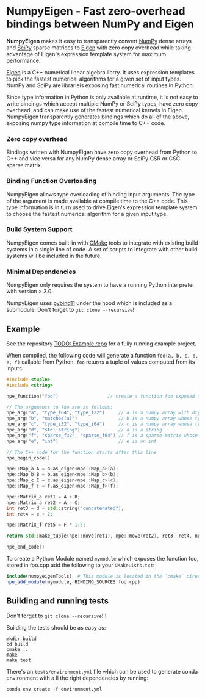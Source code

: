 # NumpyEigen - Fast zero-overhead bindings between NumPy and Eigen

**NumpyEigen** makes it easy to transparently convert [NumPy](http://www.numpy.org/) 
dense arrays and [SciPy](https://docs.scipy.org/doc/scipy/reference/sparse.html) sparse 
matrices to [Eigen](https://www.google.com/search?client=ubuntu&channel=fs&q=eigen&ie=utf-8&oe=utf-8) 
with zero copy overhead while taking advantage of Eigen's expression template system for maximum performance.

[Eigen](https://www.google.com/search?client=ubuntu&channel=fs&q=eigen&ie=utf-8&oe=utf-8) is a C++ numerical 
linear algebra librry. It uses expression templates to pick the fastest numerical algorithms for a given set of input 
types. NumPy and SciPy are librarieis exposing fast numerical routines in Python. 

Since type information in Python is only available at runtime, it is not easy to write bindings which accept 
multiple NumPy or SciPy types, have zero copy overhead, and can make use of the fastest numerical kernels in Eigen. 
NumpyEigen transparently generates bindings which do all of the above, exposing numpy type information at compile 
time to C++ code. 

### Zero copy overhead 
Bindings written with NumpyEigen have zero copy overhead from Python to C++ and vice versa for any NumPy dense array or 
SciPy CSR or CSC sparse matrix.

### Binding Function Overloading
NumpyEigen allows type overloading of binding input arguments. The type of the argument is made available at compile 
time to the C++ code. This type information is in turn used to drive Eigen's expression template system to choose 
the fastest numerical algorithm for a given input type.

### Build System Support
NumpyEigen comes built-in with [CMake](https://cmake.org/) tools to integrate with existing build systems in a
 single line of code. A set of scripts to integrate with other build systems will be included in the future.

### Minimal Dependencies
NumpyEigen only requires the system to have a running Python interpreter with version > 3.0. 

NumpyEigen uses [pybind11](https://github.com/pybind/pybind11) under the hood which is included as a submodule. 
Don't forget to `git clone --recursive`!

## Example
See the repository [TODO: Example repo](https://github.com/fwilliams/numpyeigen/issues/9) for a fully 
running example project.

When compiled, the following code will generate a function `foo(a, b, c, d, e, f)` callable from Python. 
`foo` returns a tuple of values computed from its inputs.

```c++
#include <tuple>
#include <string>

npe_function("foo")                  // create a function foo exposed to python

// The arguments to foo are as follows:
npe_arg("a", "type_f64", "type_f32")     // a is a numpy array with dtype either float or double
npe_arg("b", "matches(a)")               // b is a numpy array whose type has to match a
npe_arg("c", "type_i32", "type_i64")     // c is a numpy array whose type is either int32 or int64
npe_arg("d", "std::string")              // d is a string
npe_arg("f", "sparse_f32", "sparse_f64") // f is a sparse matrix whose data is either float32 or float64
npe_arg("e", "int")                      // e is an int

// The C++ code for the function starts after this line
npe_begin_code()

npe::Map_a A = a.as_eigen<npe::Map_a>(a);
npe::Map_b B = b.as_eigen<npe::Map_b>(b);
npe::Map_c C = c.as_eigen<npe::Map_c>(c);
npe::Map_f F = f.as_eigen<npe::Map_f>(f);

npe::Matrix_a ret1 = A + B;
npe::Matrix_a ret2 = A - C;
int ret3 = d + std::string("concatenated");
int ret4 = e + 2;

npe::Matrix_f ret5 = F * 1.5;

return std::make_tuple(npe::move(ret1), npe::move(ret2), ret3, ret4, npe::move(ret5));

npe_end_code()
```

To create a Python Module named `mymodule` which exposes the function foo, 
stored in foo.cpp add the following to your `CMakeLists.txt`:

```cmake
include(numpyeigenTools)  # This module is located in the `cmake` directory
npe_add_module(mymodule, BINDING_SOURCES foo.cpp)
```

## Building and running tests

Don't forget to `git clone --recursive`!!!

Building the tests should be as easy as:
```
mkdir build
cd build
cmake ..
make
make test
```

There's an `tests/environment.yml` file which can be used to generate conda environment with a
ll the right dependencies by running:
```
conda env create -f environment.yml
```
